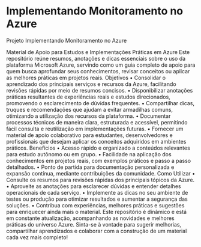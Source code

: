 #  Implementando Monitoramento no Azure
Projeto Implementando Monitoramento no Azure

Material de Apoio para Estudos e Implementações Práticas em Azure
Este repositório reúne resumos, anotações e dicas essenciais sobre o uso da plataforma Microsoft Azure, servindo como um guia completo de apoio para quem busca aprofundar seus conhecimentos, revisar conceitos ou aplicar as melhores práticas em projetos reais.
Objetivos
•	Consolidar o aprendizado dos principais serviços e recursos da Azure, facilitando revisões rápidas por meio de resumos concisos.
•	Disponibilizar anotações práticas resultantes de experiências reais e estudos direcionados, promovendo o esclarecimento de dúvidas frequentes.
•	Compartilhar dicas, truques e recomendações que ajudam a evitar armadilhas comuns, otimizando a utilização dos recursos da plataforma.
•	Documentar processos técnicos de maneira clara, estruturada e acessível, permitindo fácil consulta e reutilização em implementações futuras.
•	Fornecer um material de apoio colaborativo para estudantes, desenvolvedores e profissionais que desejam aplicar os conceitos adquiridos em ambientes práticos.
Benefícios
•	Acesso rápido e organizado a conteúdos relevantes para estudo autônomo ou em grupo.
•	Facilidade na aplicação dos conhecimentos em projetos reais, com exemplos práticos e passo a passo detalhados.
•	Ponto de partida para documentação personalizada e expansão contínua, mediante contribuições da comunidade.
Como Utilizar
•	Consulte os resumos para revisões rápidas dos principais tópicos da Azure.
•	Aproveite as anotações para esclarecer dúvidas e entender detalhes operacionais de cada serviço.
•	Implemente as dicas no seu ambiente de testes ou produção para otimizar resultados e aumentar a segurança das soluções.
•	Contribua com experiências, melhores práticas e sugestões para enriquecer ainda mais o material.
Este repositório é dinâmico e está em constante atualização, acompanhando as novidades e melhores práticas do universo Azure. Sinta-se à vontade para sugerir melhorias, compartilhar aprendizados e colaborar com a construção de um material cada vez mais completo!
